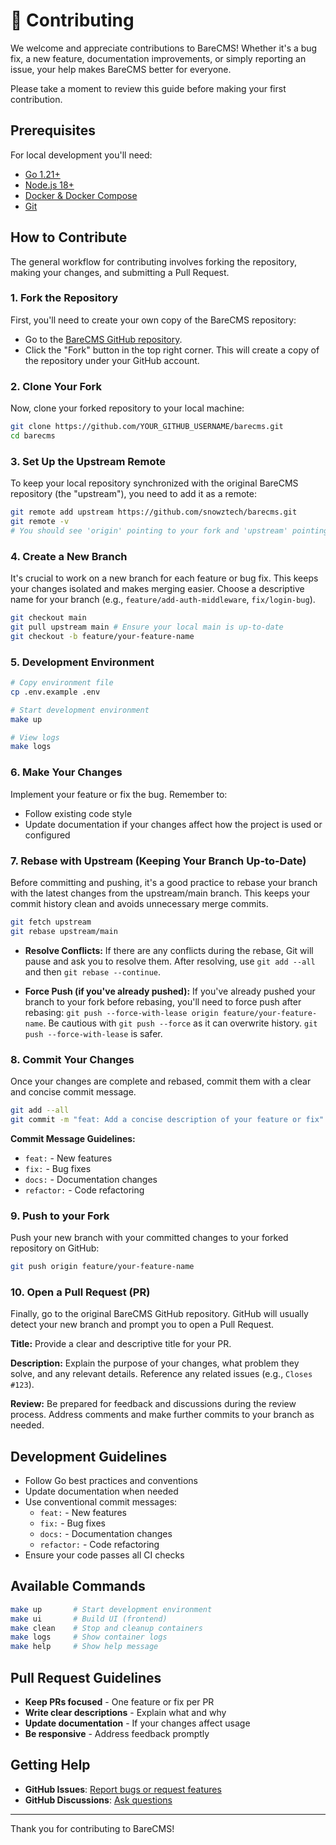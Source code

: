 # 🤝 Contributing

We welcome and appreciate contributions to BareCMS! Whether it's a bug fix, a new feature, documentation improvements, or simply reporting an issue, your help makes BareCMS better for everyone.

Please take a moment to review this guide before making your first contribution.

## Prerequisites

For local development you'll need:

- [Go 1.21+](https://golang.org/)
- [Node.js 18+](https://nodejs.org/)
- [Docker & Docker Compose](https://docs.docker.com/get-docker/)
- [Git](https://git-scm.com/)

## How to Contribute

The general workflow for contributing involves forking the repository, making your changes, and submitting a Pull Request.

### 1. Fork the Repository

First, you'll need to create your own copy of the BareCMS repository:

- Go to the [BareCMS GitHub repository](https://github.com/snowztech/barecms).
- Click the "Fork" button in the top right corner. This will create a copy of the repository under your GitHub account.

### 2. Clone Your Fork

Now, clone your forked repository to your local machine:

```bash
git clone https://github.com/YOUR_GITHUB_USERNAME/barecms.git
cd barecms
```

### 3. Set Up the Upstream Remote

To keep your local repository synchronized with the original BareCMS repository (the "upstream"), you need to add it as a remote:

```bash
git remote add upstream https://github.com/snowztech/barecms.git
git remote -v
# You should see 'origin' pointing to your fork and 'upstream' pointing to the main BareCMS repo.
```

### 4. Create a New Branch

It's crucial to work on a new branch for each feature or bug fix. This keeps your changes isolated and makes merging easier. Choose a descriptive name for your branch (e.g., `feature/add-auth-middleware`, `fix/login-bug`).

```bash
git checkout main
git pull upstream main # Ensure your local main is up-to-date
git checkout -b feature/your-feature-name
```

### 5. Development Environment

```bash
# Copy environment file
cp .env.example .env

# Start development environment
make up

# View logs
make logs
```

### 6. Make Your Changes

Implement your feature or fix the bug. Remember to:

- Follow existing code style
- Update documentation if your changes affect how the project is used or configured

### 7. Rebase with Upstream (Keeping Your Branch Up-to-Date)

Before committing and pushing, it's a good practice to rebase your branch with the latest changes from the upstream/main branch. This keeps your commit history clean and avoids unnecessary merge commits.

```bash
git fetch upstream
git rebase upstream/main
```

- **Resolve Conflicts:** If there are any conflicts during the rebase, Git will pause and ask you to resolve them. After resolving, use `git add --all` and then `git rebase --continue`.

- **Force Push (if you've already pushed):** If you've already pushed your branch to your fork before rebasing, you'll need to force push after rebasing: `git push --force-with-lease origin feature/your-feature-name`. Be cautious with `git push --force` as it can overwrite history. `git push --force-with-lease` is safer.

### 8. Commit Your Changes

Once your changes are complete and rebased, commit them with a clear and concise commit message.

```bash
git add --all
git commit -m "feat: Add a concise description of your feature or fix"
```

**Commit Message Guidelines:**

- `feat:` - New features
- `fix:` - Bug fixes
- `docs:` - Documentation changes
- `refactor:` - Code refactoring

### 9. Push to your Fork

Push your new branch with your committed changes to your forked repository on GitHub:

```bash
git push origin feature/your-feature-name
```

### 10. Open a Pull Request (PR)

Finally, go to the original BareCMS GitHub repository. GitHub will usually detect your new branch and prompt you to open a Pull Request.

**Title:** Provide a clear and descriptive title for your PR.

**Description:** Explain the purpose of your changes, what problem they solve, and any relevant details. Reference any related issues (e.g., `Closes #123`).

**Review:** Be prepared for feedback and discussions during the review process. Address comments and make further commits to your branch as needed.

## Development Guidelines

- Follow Go best practices and conventions
- Update documentation when needed
- Use conventional commit messages:
  - `feat:` - New features
  - `fix:` - Bug fixes
  - `docs:` - Documentation changes
  - `refactor:` - Code refactoring
- Ensure your code passes all CI checks

## Available Commands

```bash
make up       # Start development environment
make ui       # Build UI (frontend)
make clean    # Stop and cleanup containers
make logs     # Show container logs
make help     # Show help message
```

## Pull Request Guidelines

- **Keep PRs focused** - One feature or fix per PR
- **Write clear descriptions** - Explain what and why
- **Update documentation** - If your changes affect usage
- **Be responsive** - Address feedback promptly

## Getting Help

- **GitHub Issues**: [Report bugs or request features](https://github.com/snowztech/barecms/issues)
- **GitHub Discussions**: [Ask questions](https://github.com/snowztech/barecms/discussions)

---

Thank you for contributing to BareCMS!
